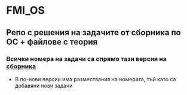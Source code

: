 # FMI_OS

## Репо с решения на задачите от сборника по ОС + файлове с теория
### Всички номера на задачи са спрямо тази версия на [сборника](https://github.com/RoronoaFilip/FMI_OS/blob/main/os-problems.pdf)
* В по-нови версии има размествания на номерата, тъй като са добавяни нови задачи
